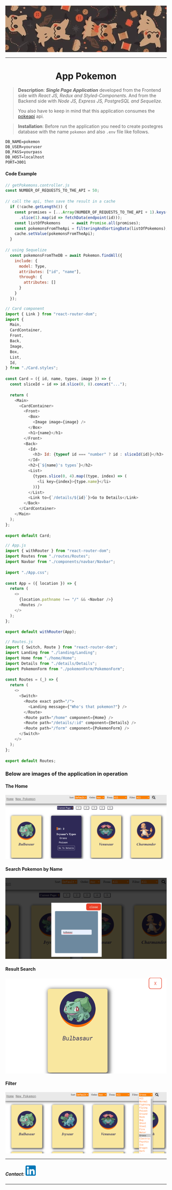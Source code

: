![poke](assets/poke.jpg)

---

<h1 align="center";>App Pokemon</h1>



> **Description**: ***Single Page Application*** developed from the Frontend side with *React JS, Redux and Styled-Components*. And from the Backend side with *Node JS, Express JS, PostgreSQL and Sequelize.* 
>
> You also have to keep in mind that this application consumes the [pokeapi](pokeapi.co) api.

> **Installation**: Before run the application you need to create postegres database with the name `pokemon` and also `.env` file like follows.

```
DB_NAME=pokemon
DB_USER=youruser
DB_PASS=yourpass
DB_HOST=localhost
PORT=3001
```

#### Code Example

```js
// getPokemons.controller.js
const NUMBER_OF_REQUESTS_TO_THE_API = 50;

// call the api, then save the result in a cache
  if (!cache.getLength()) {
    const promises = [...Array(NUMBER_OF_REQUESTS_TO_THE_API + 1).keys()]
      .slice(1).map(id => fetchData(endpoint(id)));
    const listOfPokemons     = await Promise.all(promises);
    const pokemonsFromTheApi = filteringAndSortingData(listOfPokemons);
    cache.setValue(pokemonsFromTheApi);
  }

// using Sequelize
  const pokemonsFromTheDB = await Pokemon.findAll({
    include: {
      model: Type,
      attributes: ["id", "name"],
      through: {
        attributes: []
      }
    }
  });
```

```js
// Card component
import { Link } from "react-router-dom";
import {
  Main,
  CardContainer,
  Front,
  Back,
  Image,
  Box,
  List,
  Id,
} from "./Card.styles";

const Card = ({ id, name, types, image }) => {
  const sliceId = id => id.slice(0, 8).concat("...");

  return (
    <Main>
      <CardContainer>
        <Front>
          <Box>
            <Image image={image} />
          </Box>
          <h1>{name}</h1>
        </Front>
        <Back>
          <Id>
            <h3> Id: {typeof id === "number" ? id : sliceId(id)}</h3>
          </Id>
          <h2>{`${name}'s types`}</h2>
          <List>
            {types.slice(0, 4).map((type, index) => (
              <li key={index}>{type.name}</li>
            ))}
          </List>
          <Link to={`/details/${id}`}>Go to Details</Link>
        </Back>
      </CardContainer>
    </Main>
  );
};

export default Card;
```

```js
// App.js
import { withRouter } from "react-router-dom";
import Routes from "./routes/Routes";
import Navbar from "./components/navbar/Navbar";

import "./App.css";

const App = ({ location }) => {
  return (
    <>
      {location.pathname !== "/" && <Navbar />}
      <Routes />
    </>
  );
};

export default withRouter(App);
```

```js
// Routes.js
import { Switch, Route } from "react-router-dom";
import Landing from "./landing/Landing";
import Home from "./home/Home";
import Details from "./details/Details";
import PokemonForm from "./pokemonForm/PokemonForm";

const Routes = (_) => {
  return (
    <>
      <Switch>
        <Route exact path="/">
          <Landing message={"Who's that pokemon?"} />
        </Route>
        <Route path="/home" component={Home} />
        <Route path="/details/:id" component={Details} />
        <Route path="/form" component={PokemonForm} />
      </Switch>
    </>
  );
};

export default Routes;
```

### Below are images of the application in operation

#### The Home

![front](assets/front.png)

#### Search Pokemon by Name

![search](assets/searchname.png)

#### Result Search

![result-search](assets/resultsearch.png)

#### Filter

![filter-pokemon](assets/filterbytype.png)

---

##### Contact: [![linkedin](assets/linkedin.png)](https://www.linkedin.com/in/jorgeantoniofernandezdev/)

---

